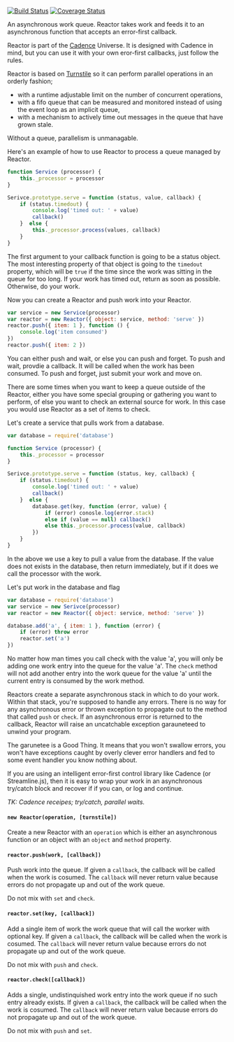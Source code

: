 [![Build Status](https://travis-ci.org/bigeasy/reactor.svg?branch=master)](https://travis-ci.org/bigeasy/reactor) [![Coverage Status](https://coveralls.io/repos/bigeasy/reactor/badge.svg?branch=master&service=github)](https://coveralls.io/github/bigeasy/reactor?branch=master)

An asynchronous work queue. Reactor takes work and feeds it to an asynchronous
function that accepts an error-first callback.

Reactor is part of the [Cadence](https://github.com/bigeasy/cadence) Universe.
It is designed with Cadence in mind, but you can use it with your own eror-first
callbacks, just follow the rules.

Reactor is based on [Turnstile](https://github.com/bigeasy/turnstile) so it can
perform parallel operations in an orderly fashion;

 * with a runtime adjustable limit on the number of concurrent operations,
 * with a fifo queue that can be measured and monitored instead of using the
 event loop as an implicit queue,
 * with a mechanism to actively time out messages in the queue that have grown
 stale.

Without a queue, parallelism is unmanagable.

Here's an example of how to use Reactor to process a queue managed by Reactor.

```javascript
function Service (processor) {
    this._processor = processor
}

Serivce.prototype.serve = function (status, value, callback) {
    if (status.timedout) {
        console.log('timed out: ' + value)
        callback()
    }  else {
        this._processor.process(values, callback)
    }
}
```

The first argument to your callback function is going to be a status object.
The most interesting property of that object is going to the `timedout`
property, which will be `true` if the time since the work was sitting in the
queue for too long. If your work has timed out, return as soon as possible.
Otherwise, do your work.

Now you can create a Reactor and push work into your Reactor.

```javascript
var service = new Service(processor)
var reactor = new Reactor({ object: service, method: 'serve' })
reactor.push({ item: 1 }, function () {
    console.log('item consumed')
})
reactor.push({ item: 2 })
```

You can either push and wait, or else you can push and forget. To push and wait,
provdie a callback. It will be called when the work has been consumed. To push
and forget, just submit your work and move on.

There are some times when you want to keep a queue outside of the Reactor,
either you have some special grouping or gathering you want to perform, of else
you want to check an external source for work. In this case you would use
Reactor as a set of items to check.

Let's create a service that pulls work from a database.

```javascript
var database = require('database')

function Service (processor) {
    this._processor = processor
}

Serivce.prototype.serve = function (status, key, callback) {
    if (status.timedout) {
        console.log('timed out: ' + value)
        callback()
    }  else {
        database.get(key, function (error, value) {
            if (error) conosle.log(error.stack)
            else if (value == null) callback()
            else this._processor.process(value, callback)
        })
    }
}
```

In the above we use a key to pull a value from the database. If the value does
not exists in the database, then return immediately, but if it does we call the
processor with the work.

Let's put work in the database and flag

```javascript
var database = require('database')
var service = new Serivce(processor)
var reactor = new Reactor({ object: service, method: 'serve' })

database.add('a', { item: 1 }, function (error) {
    if (error) throw error
    reactor.set('a')
})
```

No matter how man times you call check with the value 'a', you will only be
adding one work entry into the queue for the value 'a'. The `check` method will
not add another entry into the work queue for the value 'a' until the current
entry is consumed by the work method.

Reactors create a separate asynchronous stack in which to do your work. Within
that stack, you're supposed to handle any errors. There is no way for any
asynchronous error or thrown exception to propagate out to the method that
called `push` or `check`. If an asynchronous error is returned to the callback,
Reactor will raise an uncatchable exception garauneteed to unwind your program.

The garunetee is a Good Thing. It means that you won't swallow errors, you won't
have exceptions caught by overly clever error handlers and fed to some event
handler you know nothing about.

If you are using an intelligent error-first control library like Cadence (or
Streamline.js), then it is easy to wrap your work in an asynchronous try/catch
block and recover if if you can, or log and continue.

*TK: Cadence receipes; try/catch, parallel waits.*

#### `new Reactor(operation, [turnstile])`

Create a new Reactor with an `operation` which is either an asynchronous
function or an object with an `object` and `method` property.

#### `reactor.push(work, [callback])`

Push work into the queue. If given a `callback`, the callback will be called
when the work is cosumed. The `callback` will never return value because errors
do not propagate up and out of the work queue.

Do not mix with `set` and `check`.

#### `reactor.set(key, [callback])`

Add a single item of work the work queue that will call the worker with optional
key. If given a `callback`, the callback will be called when the work is
cosumed. The `callback` will never return value because errors do not propagate
up and out of the work queue.

Do not mix with `push` and `check`.

#### `reactor.check([callback])`

Adds a single, undistinquished work entry into the work queue if no such entry
already exists. If given a `callback`, the callback will be called when the work
is cosumed. The `callback` will never return value because errors do not
propagate up and out of the work queue.


Do not mix with `push` and `set`.
